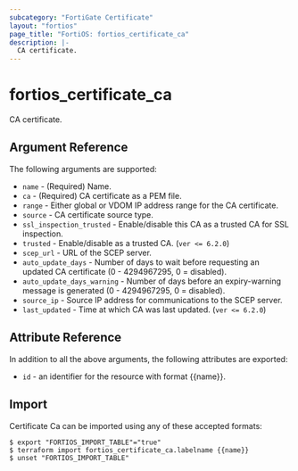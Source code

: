 ```yaml
---
subcategory: "FortiGate Certificate"
layout: "fortios"
page_title: "FortiOS: fortios_certificate_ca"
description: |-
  CA certificate.
---
```


# fortios_certificate_ca
CA certificate.

## Argument Reference

The following arguments are supported:

* `name` - (Required) Name.
* `ca` - (Required) CA certificate as a PEM file.
* `range` - Either global or VDOM IP address range for the CA certificate.
* `source` - CA certificate source type.
* `ssl_inspection_trusted` - Enable/disable this CA as a trusted CA for SSL inspection.
* `trusted` - Enable/disable as a trusted CA. (`ver <= 6.2.0`)
* `scep_url` - URL of the SCEP server.
* `auto_update_days` - Number of days to wait before requesting an updated CA certificate (0 - 4294967295, 0 = disabled).
* `auto_update_days_warning` - Number of days before an expiry-warning message is generated (0 - 4294967295, 0 = disabled).
* `source_ip` - Source IP address for communications to the SCEP server.
* `last_updated` - Time at which CA was last updated. (`ver <= 6.2.0`)


## Attribute Reference

In addition to all the above arguments, the following attributes are exported:
* `id` - an identifier for the resource with format {{name}}.

## Import

Certificate Ca can be imported using any of these accepted formats:
```
$ export "FORTIOS_IMPORT_TABLE"="true"
$ terraform import fortios_certificate_ca.labelname {{name}}
$ unset "FORTIOS_IMPORT_TABLE"
```
